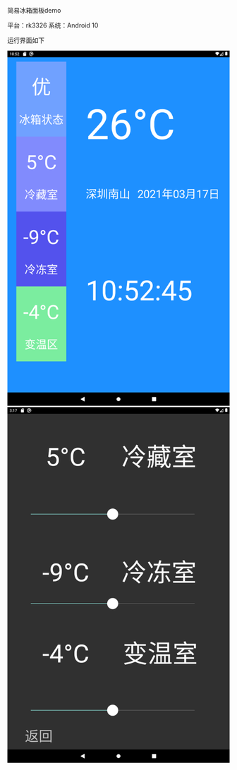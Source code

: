 简易冰箱面板demo

平台：rk3326
系统：Android 10

运行界面如下

![image](https://github.com/yhm2046/WaterPurifier/blob/master/img/Screenshot_1.png)
![image](https://github.com/yhm2046/WaterPurifier/blob/master/img/Screenshot_2.png)
